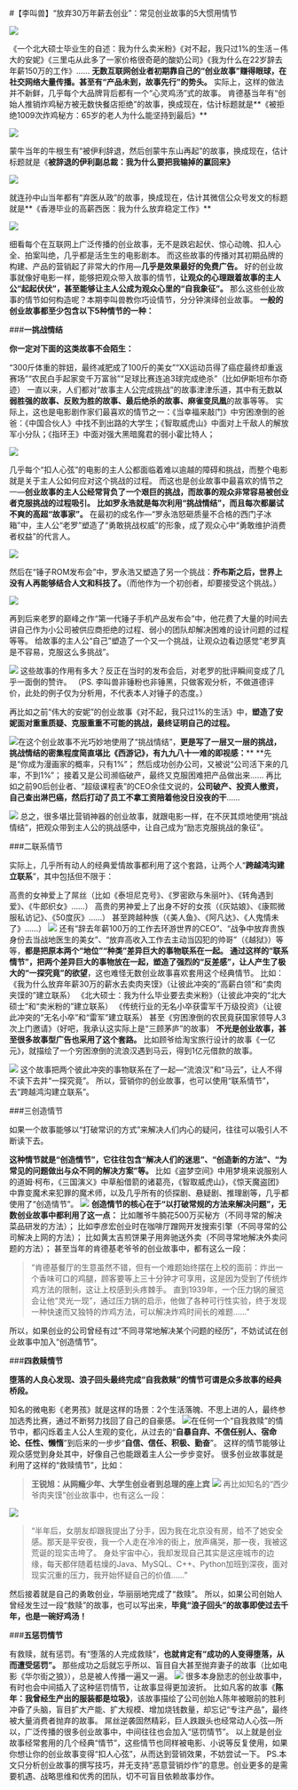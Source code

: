 #【李叫兽】“放弃30万年薪去创业”：常见创业故事的5大惯用情节


![](./_image/2017-02-13-13-48-00.jpg)


《一个北大硕士毕业生的自述：我为什么卖米粉》《对不起，我只过1%的生活－伟大的安妮》《三里屯从此多了一家价格很奇葩的酸奶公司》《我为什么在22岁辞去年薪150万的工作》……
**无数互联网创业者初期靠自己的“创业故事”赚得眼球，在社交网络大量传播。甚至有“产品未到，故事先行”的势头。**
实际上，这样的做法并不新鲜，几乎每个大品牌背后都有一个“心灵鸡汤”式的故事。
肯德基当年有“创始人推销炸鸡秘方被无数快餐店拒绝”的故事，换成现在，估计标题就是**《被拒绝1009次炸鸡秘方：65岁的老人为什么能坚持到最后》**

![](./_image/2017-02-13-13-48-09.jpg)

蒙牛当年的牛根生有“被伊利辞退，然后创蒙牛东山再起”的故事，换成现在，估计标题就是《**被辞退的伊利副总裁：我为什么要把我输掉的赢回来》**

![](./_image/2017-02-13-13-48-17.jpg)

就连孙中山当年都有“弃医从政”的故事，换成现在，估计其微信公众号发文的标题就是**《香港毕业的高薪西医：我为什么放弃稳定工作》**

![](./_image/2017-02-13-13-48-24.jpg)

细看每个在互联网上广泛传播的创业故事，无不是跌宕起伏、惊心动魄、扣人心全、拍案叫绝，几乎都是活生生的电影剧本。
而这些故事的传播对其初期品牌的构建、产品的营销起了非常大的作用—**几乎是效果最好的免费广告。**
好的创业故事就像好电影一样，能够把观众带入故事的情节，**让观众的心理跟着故事的主人公“起起伏伏”，甚至能够让主人公成为观众心里的“自我象征”。**
那么这些创业故事的情节如何构造呢？本期李叫兽教你巧设情节，分分钟演绎创业故事。
**一般的创业故事都至少包含以下5种情节的一种：**

###**一挑战情结**


**你一定对下面的这类故事不会陌生：**

“300斤体重的胖妞，最终减肥成了100斤的美女”“XX运动员得了癌症最终却重返赛场”“农民白手起家变千万富翁”“足球比赛连追3球完成绝杀”（比如伊斯坦布尔奇迹）
一直以来，人们都对“故事主人公完成挑战”的故事津津乐道，其中有无数**以弱胜强的故事、反败为胜的故事、最后绝杀的故事、麻雀变凤凰**的故事等等。
实际上，这也是电影剧作家们最喜欢的情节之一：《当幸福来敲门》中穷困潦倒的爸爸：《中国合伙人》中找不到出路的大学生；《智取威虎山》中面对上千敌人的解放军小分队；《指环王》中面对强大黑暗魔君的弱小霍比特人；


![](./_image/2017-02-13-13-48-34.jpg)


几乎每个“扣人心弦”的电影的主人公都面临着难以逾越的障碍和挑战，而整个电影就是关于主人公如何应对这个挑战的过程。
而这也是创业故事中最喜欢的情节之一—**创业故事的主人公经常背负了一个艰巨的挑战，而故事的观众非常容易被创业者克服挑战的过程吸引。**
**比如罗永浩就是每次利用“挑战情结”，而且每次都屡试不爽的高超“故事家”。**
在最初的成名作—“罗永浩怒砸质量不合格的西门子冰箱”中，主人公“老罗”塑造了“勇敢挑战权威”的形象，成了观众心中“勇敢维护消费者权益”的代言人。


![](./_image/2017-02-13-13-48-42.jpg)

然后在“锤子ROM发布会”中，罗永浩又塑造了另一个挑战：**乔布斯之后，世界上没有人再能够结合人文和科技了。**（而他作为一个初创者，却要接受这个挑战。）


![](./_image/2017-02-13-13-48-50.jpg)

再到后来老罗的巅峰之作“第一代锤子手机产品发布会”中，他花费了大量的时间去讲自己作为小公司被供应商拒绝的过程、弱小的团队却解决困难的设计问题的过程等等。
给故事的主人公“自己”塑造了一个又一个挑战，让观众边看边感觉“老罗真是不容易，克服这么多挑战”。

![](http://mmbiz.qpic.cn/mmbiz/As7mscS0UODl992ibXH4Y2BfRR1DMgvXc3KGo2bU9ge6PR87iaYMUq5MPlSklJTdurOQJ7BzlIfWtW96ZB19ibnZA/640?wx_fmt=jpeg&tp=webp&wxfrom=5&wx_lazy=1)
这些故事的作用有多大？反正在当时的发布会后，对老罗的批评瞬间变成了几乎一面倒的赞许。
（PS. 李叫兽非锤粉也非锤黑，只做客观分析，不做道德评价，此处的例子仅为分析用，不代表本人对锤子的态度。）

再比如之前“伟大的安妮”的创业故事《对不起，我只过1%的生活》中，**塑造了安妮面对重重质疑、克服重重不可能的挑战，最终证明自己的过程。**

![](http://mmbiz.qpic.cn/mmbiz/As7mscS0UODl992ibXH4Y2BfRR1DMgvXcGVOicQSPaoH0gms1A3ltx7iaw1sXXKZbgSliasxEwb1tHh54Ca51iaKZyQ/640?wx_fmt=jpeg&tp=webp&wxfrom=5&wx_lazy=1)在这个创业故事不光巧妙地使用了“挑战情结”，**更是写了一层又一层的挑战，挑战情结的密集程度简直堪比《西游记》，有九九八十一难的即视感：****
**先是“你成为漫画家的概率，只有1%”；
然后成功创办公司，又被说“公司活下来的几率，不到1%”；
接着又是公司濒临破产，最终又克服困难把产品做出来……
再比如之前90后创业者、“超级课程表”的CEO余佳文说的，**公司破产、投资人撤资，自己查出淋巴癌，然后打动了员工不拿工资陪着他没日没夜的干**……

![](http://mmbiz.qpic.cn/mmbiz/As7mscS0UODl992ibXH4Y2BfRR1DMgvXcsnUepcVFT2wFMVznoeC794QFCFgfiayhCS0Vfp0zWk0yBJwfxDbggew/640?wx_fmt=jpeg&tp=webp&wxfrom=5&wx_lazy=1)
总之，很多堪比营销神器的创业故事，就跟电影一样，在不厌其烦地使用“挑战情结”，把观众带到主人公的挑战感中，让自己成为“励志克服挑战的象征”。

###二联系情节

实际上，几乎所有动人的经典爱情故事都利用了这个套路，让两个人“**跨越鸿沟建立联系**”，其中包括但不限于：

高贵的女神爱上了屌丝（比如《泰坦尼克号》、《罗密欧与朱丽叶》、《转角遇到爱》、《牛郎织女》……）
高贵的男神爱上了出身不好的女孩（《灰姑娘》、《康熙微服私访记》、《50度灰》……）
甚至跨越种族（《美人鱼》、《阿凡达》、《人鬼情未了》……）
![](http://mmbiz.qpic.cn/mmbiz/As7mscS0UODl992ibXH4Y2BfRR1DMgvXck2JEbS0rmDlPMgAJPLFwIicFAP6AYeiamfibJztbw3MiczdjNTRft2LJpQ/640?wx_fmt=jpeg&tp=webp&wxfrom=5&wx_lazy=1)
还有“辞去年薪100万的工作去环游世界的CEO”、“战争中放弃贵族身份去当战地医生的美女”、“放弃高收入工作去主动当囚犯的帅哥”（《越狱》）等等，**都是把原本两个“地位”“种类”差异巨大的事物联系在一起。**
**通过这样的“联系情节”，把两个差异巨大的事物放在一起，塑造了强烈的“反差感”，让人产生了极大的“一探究竟”的欲望**，这也难怪无数创业故事喜欢套用这个经典情节。
比如：
《我为什么放弃年薪30万的薪水去卖肉夹馍》（让彼此冲突的“高薪白领”和“卖肉夹馍的”建立联系）
《北大硕士：我为什么毕业要去卖米粉》（让彼此冲突的“北大硕士”和“卖米粉的”建立联系）
《传统行业的无名小卒获雷军千万级投资》（让彼此冲突的“无名小卒”和“雷军”建立联系）
甚至《穷困潦倒的农民竟获国家领导人3次上门邀请》（好吧，我承认这实际上是“三顾茅庐”的故事）
**不光是创业故事，甚至很多故事型广告也采用了这个套路。**
比如顾爷给淘宝旅行设计的故事《一亿元》，就描绘了一个穷困潦倒的流浪汉遇到马云，得到1亿元借款的故事。

![](http://mmbiz.qpic.cn/mmbiz/As7mscS0UODl992ibXH4Y2BfRR1DMgvXcZzImgv8s2Ord0g2wCpFQ4U7zdFLxWRYF8fkYrCoERunpzxFenHCbWg/640?wx_fmt=jpeg&tp=webp&wxfrom=5&wx_lazy=1)
这个故事把两个彼此冲突的事物联系在了一起—“流浪汉”和“马云”，让人不得不读下去并“一探究竟”。
所以，营销你的创业故事，也可以使用“联系情节”，去“跨越鸿沟建立联系”。

###三创造情节

如果一个故事能够以“打破常识的方式”来解决人们内心的疑问，往往可以吸引人不断读下去。

**这种情节就是“创造情节”，它往往包含“解决人们的迷思”、“创造新的方法”、“为常见的问题做出与众不同的解决方案”等。**
比如《盗梦空间》中用梦境来说服别人的道姆·柯布，《三国演义》中草船借箭的诸葛亮，《智取威虎山》，《惊天魔盗团》中靠变魔术来犯罪的魔术师，以及几乎所有的侦探剧、悬疑剧、推理剧等，几乎都使用了“创造情节”。
![](http://mmbiz.qpic.cn/mmbiz/As7mscS0UODl992ibXH4Y2BfRR1DMgvXc9b1u1TKfHCwW4gthYphcpd3kGStaHeXVYSVTSPvkFL8DG9QF92ydCw/640?wx_fmt=jpeg&tp=webp&wxfrom=5&wx_lazy=1)
**创造情节的核心在于“以打破常规的方法来解决问题”，无数创业故事中都利用了这一点：**
比如雕爷牛腩花500万买秘方（不同寻常的解决菜品研发的方法）；
比如李彦宏创业时在咖啡厅蹭网开发搜索引擎（不同寻常的公司解决上网的方法）；
比如黄太吉煎饼果子用奔驰送外卖（不同寻常地解决外卖问题的方法）；
甚至当年的肯德基老爷爷的创业故事中，都有这么一段：

> “肯德基餐厅的生意虽然不错，但有一个难题始终摆在上校的面前：炸出一个香味可口的鸡腿，顾客要等上三十分钟才可享用，这是因为受到了传统炸鸡方法的限制，这让上校感到头疼棘手。
> 直到1939年，一个压力锅的展览会让他“灵光一现”，通过压力锅的启示，他做了各种可行性实验，终于发现一种快速而又独特的炸鸡方法，可以解决炸鸡时间长的难题……”

所以，如果创业的公司曾经有过“不同寻常地解决某个问题的经历”，不妨试试在创业故事中加入“创造情节”。

###**四救赎情节**


**堕落的人良心发现、浪子回头最终完成“自我救赎”的情节可谓是众多故事的经典桥段。**

知名的微电影《老男孩》就是这样的场景：2个生活落魄、不思上进的人，最终参加选秀比赛，通过不断努力找回了自己的自豪感。
![](http://mmbiz.qpic.cn/mmbiz/As7mscS0UODl992ibXH4Y2BfRR1DMgvXc8dktNAltocicbeNbUHxbttcGPC7ibsfBIDpBYDiaxsIarNV8oXCUnTYkw/640?wx_fmt=jpeg&tp=webp&wxfrom=5&wx_lazy=1)在任何一个“自我救赎”的情节中，都闪烁着主人公人生观的变化，从过去的“**自暴自弃、不信任别人、宿命论、任性、懒惰**”到后来的一步步“**自信、信任、积极、勤奋**”。
这样的情节能够让观众感觉到身处其中，好像自己也能跟着主人公一步步变好。
很多创业故事就是利用了这样的“救赎情节”，比如：

> **王锐旭：从网瘾少年、大学生创业者到总理的座上宾**
![](http://mmbiz.qpic.cn/mmbiz/As7mscS0UODl992ibXH4Y2BfRR1DMgvXcyJbsklw0LL6icHTicuTBhPib4OvQ4Nc7EU9U4FH8BKT2cklLDn6tKwyFQ/640?wx_fmt=jpeg&tp=webp&wxfrom=5&wx_lazy=1)
再比如知名的“西少爷肉夹馍”创业故事中，也有这么一段：

![](http://mmbiz.qpic.cn/mmbiz/As7mscS0UODl992ibXH4Y2BfRR1DMgvXcZRLlib6t9cLvafbRkcpaCkrbyCQiaibibia01yfHibNzCN93VWETicTxIvQDQ/640?wx_fmt=jpeg&tp=webp&wxfrom=5&wx_lazy=1)
> “半年后，女朋友却跟我提出了分手，因为我在北京没有房，给不了她安全感。那天是平安夜，我一个人走在冷冷的街上，放声痛哭，那一夜，我被这荒诞的现实击垮了。
> 身处宇宙中心，我却发现自己其实是这座城市的边缘，每天都伴随着枯燥的Java、MySQL、C++、Python加班到深夜，面对现实沉重的压力，我开始怀疑自己的价值……”

然后接着就是自己的勇敢创业，华丽丽地完成了“救赎”。
所以，如果公司创始人曾经发生过一段“救赎”的故事，也可以写出来，**毕竟“浪子回头”的故事即使过去千年，也是一碗好鸡汤！**

###**五惩罚情节**

有救赎，就有惩罚。有“堕落的人完成救赎”，**也就肯定有“成功的人变得堕落，从而遭受惩罚”。**
那些成功之后就忘乎所以、盲目自大甚至抛弃妻子的故事（比如电影《华尔街之狼》），总是被人传播一遍又一遍。
![](http://mmbiz.qpic.cn/mmbiz/As7mscS0UODl992ibXH4Y2BfRR1DMgvXcuPMAP555LJqQRvRjhSJKUSDOqn6ecAl2bpUQG4vh4neoM3hROCpgDg/640?wx_fmt=jpeg&tp=webp&wxfrom=5&wx_lazy=1)
很多本身励志的创业故事中，有时也会中间插入了这种惩罚情节，让故事显得更加波折。
比如凡客的故事《**陈年：我曾经生产出的服装都是垃圾》**，该故事描绘了公司创始人陈年被眼前的胜利冲昏了头脑，盲目扩大产能、扩大规模、增加烧钱数量，却忘记“专注产品”，最终被大量消费者抛弃的故事。
屌丝逆袭固然精彩，巨人跌跟头也经常动人心弦—所以，广泛传播的很多创业故事中，中间往往也会加入“惩罚情节”。
以上就是创业故事经常套用的几个经典“情节”，这些情节也同样被电影、小说等反复使用，如果你想让你的创业故事变得“扣人心弦”，从而达到营销效果，不妨尝试一下。
PS.本文只分析创业故事的撰写技巧，并无支持“恶意营销炒作”的意思。创业更多的是需要机遇、战略思维和优秀的团队，切不可盲目依赖故事炒作。

